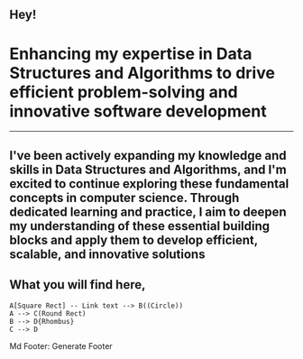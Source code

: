 ## Hey!
#  Enhancing my expertise in Data Structures and Algorithms to drive efficient problem-solving and innovative software development
----------------------------------------------------------------------------------------------------------------------------------------
I've been actively expanding my knowledge and skills in Data Structures and Algorithms, and I'm excited to continue exploring these fundamental concepts in computer science. Through dedicated learning and practice, I aim to deepen my understanding of these essential building blocks and apply them to develop efficient, scalable, and innovative solutions
----------------------------------------------------------------------------------------------------------------------------------------
## What you will find here,

```mermaid
A[Square Rect] -- Link text --> B((Circle))
A --> C(Round Rect)
B --> D{Rhombus}
C --> D

```

Md Footer: Generate Footer
